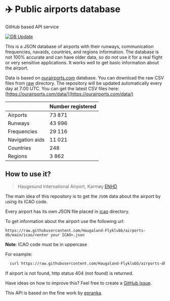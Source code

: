 # ✈️ Public airports database

GitHub based API service

[![DB Update](https://github.com/Haugaland-Flyklubb/airports-db/actions/workflows/db-update.yml/badge.svg?branch=main)](https://github.com/Haugaland-Flyklubb/airports-db/actions/workflows/db-update.yml)

This is a JSON database of airports with their runways, communication frequencies, navaids, countries, and regions information. The database is not 100% accurate and can have older data, so do not use it for a real flight or very sensitive applications. It works well to get basic information about the airport.

Data is based on [ourairports.com](https://ourairports.com/) database. You can download the raw CSV files from [raw](https://github.com/Haugaland-Flyklubb/airports-db/tree/main/raw) directory.
The repository will be updated automatically every day at 7:00 UTC. You can get the latest CSV files here: [https://ourairports.com/data/](https://ourairports.com/data/)

|                 | Number registered |
| --------------- | ----------------- |
| Airports        | 73 871            |
| Runways         | 43 996            |
| Frequencies     | 29 116            |
| Navigation aids | 11 021            |
| Countries       | 248               |
| Regions         | 3 862             |

## How to use it?

> Haugesund International Airport, Karmøy [ENHD](https://github.com/Haugaland-Flyklubb/airports-db/blob/main/icao/ENHD.json)

The main idea of this repository is to get the `JSON` data about the airport by using its ICAO code.

Every airport has its own JSON file placed in [icao](https://github.com/Haugaland-Flyklubb/airports-db/tree/main/icao) directory.

To get information about the airport use the following url:

`https://raw.githubusercontent.com/Haugaland-Flyklubb/airports-db/main/icao/<enter your ICAO>.json`

**Note**: ICAO code must be in uppercase

For example:

```bash
  curl https://raw.githubusercontent.com/Haugaland-Flyklubb/airports-db/main/icao/ENHD.json
```

If airport is not found, http status 404 (not found) is returned.

Have ideas on how to improve this? Feel free to create a [GitHub Issue](https://github.com/Haugaland-Flyklubb/airports-db/issues).

This API is based on the fine work by [epranka](https://github.com/epranka/airports-db).
